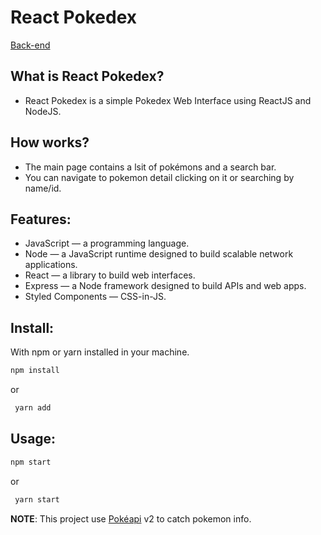 # React Pokedex

[Back-end](https://github.com/romaniaph/react-pokedex-server)

## What is React Pokedex?
 - React Pokedex is a simple Pokedex Web Interface using ReactJS and NodeJS.
 
 ## How works?
 - The main page contains a lsit of pokémons and a search bar. 
 - You can navigate to pokemon detail clicking on it or searching by name/id.
 
 ## Features: 
 - JavaScript — a programming language.
 - Node — a JavaScript runtime designed to build scalable network applications.
 - React — a library to build web interfaces.
 - Express — a Node framework designed to build APIs and web apps.
 - Styled Components — CSS-in-JS.
 
## Install:
With npm or yarn installed in your machine.

  ```sh
  npm install
  ```
 or 
 ```sh
  yarn add
  ```
  
## Usage:


   ```sh
   npm start
   ```
  or
  ```sh
   yarn start
   ```
  
**NOTE**: This project use [Pokéapi](https://pokeapi.co/) v2 to catch pokemon info.
